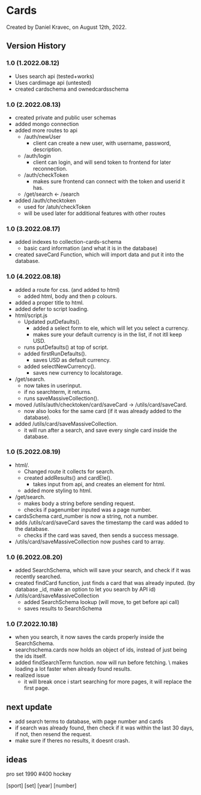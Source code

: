 # Cards
Created by Daniel Kravec, on August 12th, 2022.
## Version History

### 1.0 (1.2022.08.12)
- Uses search api (tested+works)
- Uses cardimage api (untested)
- created cardschema and ownedcardsschema 

### 1.0 (2.2022.08.13)
- created private and public user schemas
- added mongo connection
- added more routes to api 
    - /auth/newUser
        - client can create a new user, with username, password, description.
    - /auth/login
        - client can login, and will send token to frontend for later reconnection.
    - /auth/checkToken
        - makes sure frontend can connect with the token and userid it has.
    - /get/search <- /search
- added /auth/checktoken 
    - used for /atuh/checkToken
    - will be used later for additional features with other routes

### 1.0 (3.2022.08.17)
- added indexes to collection-cards-schema
    - basic card information (and what it is in the database)
- created saveCard Function, which will import data and put it into the database.

### 1.0 (4.2022.08.18)
- added a route for css. (and added to html)
    - added html, body and then p colours.
- added a proper title to html.
- added defer to script loading.
- html/script.js
    - Updated putDefaults().
        - added a select form to ele, which will let you select a currency.
        - makes sure your default currency is in the list, if not itll keep USD.
    - runs putDefaults() at top of script.
    - added firstRunDefaults().
        - saves USD as default currency.
    - added selectNewCurrency().
        - saves new currency to localstorage.
- /get/search.
    - now takes in userinput.
    - if no searchterm, it returns.
    - runs saveMassiveCollection().
- moved /utils/auth/checktoken/card/saveCard -> /utils/card/saveCard.
    - now also looks for the same card (if it was already added to the database).
- added /utils/card/saveMassiveCollection.
    - it will run after a search, and save every single card inside the database.

### 1.0 (5.2022.08.19)
- html/.
    - Changed route it collects for search.
    - created addResults() and cardEle().
        - takes input from api, and creates an element for html.
    - added more styling to html.
- /get/search.
    - makes body a string before sending request.
    - checks if pagenumber inputed was a page number.
- cardsSchema card_number is now a string, not a number.
- adds /utils/card/saveCard saves the timestamp the card was added to the database.
    - checks if the card was saved, then sends a success message.
- /utils/card/saveMassiveCollection now pushes card to array.

### 1.0 (6.2022.08.20)
- added SearchSchema, which will save your search, and check if it was recently searched.
- created findCard function, just finds a card that was already inputed. (by database _id, make an option to let you search by API id)
- /utils/card/saveMassiveCollection
    - added SearchSchema lookup (will move, to get before api call)
    - saves results to SearchSchema

### 1.0 (7.2022.10.18)
- when you search, it now saves the cards properly inside the SearchSchema.
- searchschema.cards now holds an object of ids, instead of just being the ids itself.
- added findSearchTerm function. now will run before fetching. \ makes loading a lot faster when already found results.
- realized issue
    - it will break once i start searching for more pages, it will replace the first page.
## next update
- add search terms to database, with page number and cards
- if search was already found, then check if it was within the last 30 days, if not, then resend the request.
- make sure if theres no results, it doesnt crash.

## ideas

pro set 1990 #400 hockey

[sport] [set] [year] [number]
